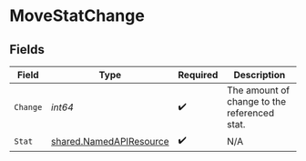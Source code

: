 # MoveStatChange


## Fields

| Field                                                                     | Type                                                                      | Required                                                                  | Description                                                               |
| ------------------------------------------------------------------------- | ------------------------------------------------------------------------- | ------------------------------------------------------------------------- | ------------------------------------------------------------------------- |
| `Change`                                                                  | *int64*                                                                   | :heavy_check_mark:                                                        | The amount of change to the referenced stat.                              |
| `Stat`                                                                    | [shared.NamedAPIResource](../../../pkg/models/shared/namedapiresource.md) | :heavy_check_mark:                                                        | N/A                                                                       |